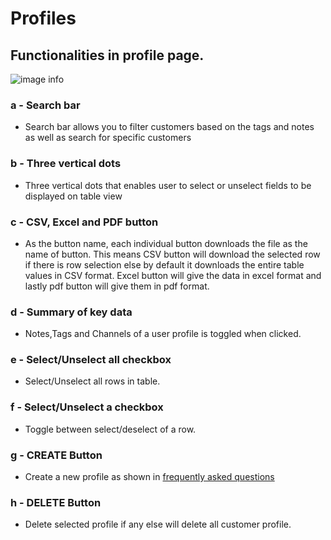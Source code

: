 # Profiles

## Functionalities in profile page. 
![image info](../../static/img/profiles.jpg)

### a - Search bar

+ Search bar allows you to filter customers based on the tags and notes as well as search for specific customers

### b - Three vertical dots

+ Three vertical dots that enables user to select or unselect fields to be displayed on table view 

### c - CSV, Excel and PDF button

+ As the button name, each individual button downloads the file as the name of button. This means CSV button will download the selected row if there is row selection else by default it downloads the entire table values in CSV format. Excel button will give the data in excel format and lastly pdf button will give them in pdf format.

### d - Summary of key data

+ Notes,Tags and Channels of a user profile is toggled when clicked.

### e - Select/Unselect all checkbox

+ Select/Unselect all rows in table.

### f - Select/Unselect a checkbox

+ Toggle between select/deselect of a row.



### g - CREATE Button

+ Create a new profile as shown in [frequently asked questions](/faqs/Profile/q7)

### h - DELETE Button

+ Delete selected profile if any else will delete all customer profile.

